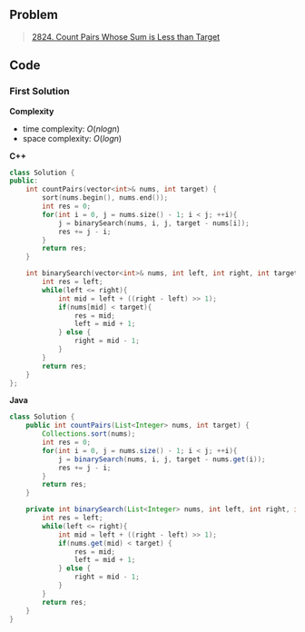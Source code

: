 ## Problem

> [2824. Count Pairs Whose Sum is Less than Target](https://leetcode.cn/problems/count-pairs-whose-sum-is-less-than-target/)

## Code

### First Solution

**Complexity**

- time complexity: $O(nlogn)$
- space complexity: $O(logn)$

**C++**

```c++
class Solution {
public:
    int countPairs(vector<int>& nums, int target) {
        sort(nums.begin(), nums.end());
        int res = 0;
        for(int i = 0, j = nums.size() - 1; i < j; ++i){
            j = binarySearch(nums, i, j, target - nums[i]);
            res += j - i;
        }
        return res;
    }

    int binarySearch(vector<int>& nums, int left, int right, int target){
        int res = left;
        while(left <= right){
            int mid = left + ((right - left) >> 1);
            if(nums[mid] < target){
                res = mid;
                left = mid + 1;
            } else {
                right = mid - 1;
            }
        }
        return res;
    }
};
```

**Java**

```java
class Solution {
    public int countPairs(List<Integer> nums, int target) {
        Collections.sort(nums);
        int res = 0;
        for(int i = 0, j = nums.size() - 1; i < j; ++i){
            j = binarySearch(nums, i, j, target - nums.get(i));
            res += j - i;
        }
        return res;
    }

    private int binarySearch(List<Integer> nums, int left, int right, int target) {
        int res = left;
        while(left <= right){
            int mid = left + ((right - left) >> 1);
            if(nums.get(mid) < target) {
                res = mid;
                left = mid + 1;
            } else {
                right = mid - 1;
            }
        }
        return res;
    }
}
```

